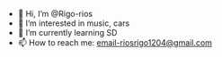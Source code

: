- 👋 Hi, I’m @Rigo-rios
- 👀 I’m interested in music, cars
- 🌱 I’m currently learning SD
- 📫 How to reach me: email-riosrigo1204@gmail.com

<!---
Rigo-rios/Rigo-rios is a ✨ special ✨ repository because its `README.md` (this file) appears on your GitHub profile.
You can click the Preview link to take a look at your changes.
--->
